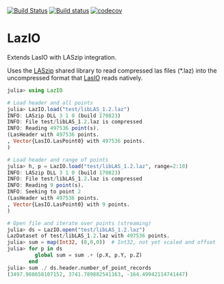 [![Build Status](https://travis-ci.org/evetion/LazIO.jl.svg?branch=master)](https://travis-ci.org/evetion/LazIO.jl)
[![Build status](https://ci.appveyor.com/api/projects/status/ej4vh8243emhg5es/branch/master?svg=true)](https://ci.appveyor.com/project/evetion/lazio-jl/branch/master)
[![codecov](https://codecov.io/gh/evetion/LazIO.jl/branch/master/graph/badge.svg)](https://codecov.io/gh/evetion/LazIO.jl)


# LazIO
Extends LasIO with LASzip integration.

Uses the [LASzip](https://github.com/LASzip/LASzip/) shared library to read compressed las files (\*.laz) into the uncompressed format that [LasIO](https://github.com/visr/LasIO.jl) reads natively.

```julia
julia> using LazIO

# Load header and all points
julia> LazIO.load("test/libLAS_1.2.laz")
INFO: LASzip DLL 3 1 0 (build 170823)
INFO: File test/libLAS_1.2.laz is compressed
INFO: Reading 497536 point(s).
(LasHeader with 497536 points.
, Vector{LasIO.LasPoint0} with 497536 points.
)

# Load header and range of points
julia> h, p = LazIO.load("test/libLAS_1.2.laz", range=2:10)
INFO: LASzip DLL 3 1 0 (build 170823)
INFO: File test/libLAS_1.2.laz is compressed
INFO: Reading 9 point(s).
INFO: Seeking to point 2
(LasHeader with 497536 points.
, Vector{LasIO.LasPoint0} with 9 points.
)

# Open file and iterate over points (streaming)
julia> ds = LazIO.open("test/libLAS_1.2.laz")
LazDataset of test/libLAS_1.2.laz with 497536 points.
julia> sum = map(Int32, (0,0,0))  # Int32, not yet scaled and offset
julia> for p in ds
         global sum = sum .+ (p.X, p.Y, p.Z)
       end
julia> sum ./ ds.header.number_of_point_records
(3497.988658107152, 3741.789882541163, -164.49942114741447)
```
